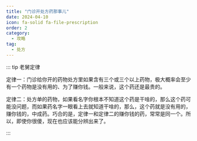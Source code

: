 ```yaml
---
title: "门诊开处方药那事儿"
date: 2024-04-10
icon: fa-solid fa-file-prescription
order: 2
category:
  - 攻略
tag:
  - 处方
---
```


::: tip 老舅定律

定律一：门诊给你开的药物处方里如果含有三个或三个以上药物，极大概率会至少有一个药物是没有用的、为了赚你钱。一般来说，这个药还是最贵的。

定律二：处方单的药物，如果看名字你根本不知道这个药是干啥的，那么这个药可能没问题，而如果药名字一眼看上去就知道干啥的，那么，这个药就是没有用的，赚你钱的，中成药。巧合的是，定律一和定律二的赚你钱的药，常常是同一个。所以，即使你很傻，现在也应该能分辨出来了。

:::